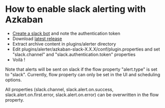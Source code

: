 # How to enable slack alerting with Azkaban
- [Create a slack bot](https://my.slack.com/services/new/bot) and note the authentication token
- Download [latest release](https://github.com/pmerienne/azkaban-slack/releases/download/0.0.1/azkaban-slack-0.0.1-dist.tar.gz)
- Extract archive content in plugins/alerter directory
- Edit plugins/alerter/azkaban-slack-X.X.X/conf/plugin.properties and set "slack.channel" and "slack.authentication.token" properties
- Voilà !

Note that alerts will be sent on slack if the flow property "alert.type" is set to "slack". Currently, flow property can only be set in the UI and scheduling options.

All properties (slack.channel, slack.alert.on.success, slack.alert.on.first.error, slack.alert.on.error) can be overwritten in the flow property.


